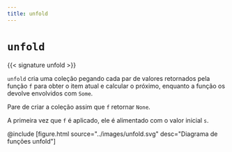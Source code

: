 ```yaml
---
title: unfold
---
```


# `unfold`

{{< signature unfold >}}

`unfold` cria uma coleção pegando cada par de valores retornados pela função `f` para obter o item atual e calcular o próximo, enquanto a função os devolve envolvidos com `Some`.

Pare de criar a coleção assim que `f` retornar `None`.

A primeira vez que `f` é aplicado, ele é alimentado com o valor inicial `s`.

@include [figure.html source="../images/unfold.svg" desc="Diagrama de funções unfold"]
